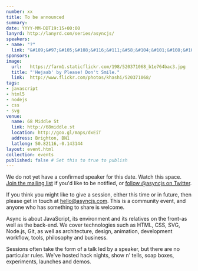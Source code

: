 ```yaml
--- 
number: xx
title: To be announced
summary: 
date: YYYY-MM-DDT19:15+00:00
lanyrd: http://lanyrd.com/series/asyncjs/
speakers:
- name: "?"
  link: "&#109;&#97;&#105;&#108;&#116;&#111;&#58;&#104;&#101;&#108;&#108;&#111;&#64;&#97;&#115;&#121;&#110;&#99;&#106;&#115;&#46;&#99;&#111;&#109;"
sponsors: 
image:
  url:   https://farm1.staticflickr.com/198/520371068_b1e764bac3.jpg
  title: "'Hejaab' by Please! Don't Smile."
  link:  http://www.flickr.com/photos/khashi/520371068/
tags:
- javascript
- html5
- nodejs
- css
- svg
venue:
  name: 68 Middle St
  link: http://68middle.st
  location: http://goo.gl/maps/dxEiT
  address: Brighton, BN1
  latlong: 50.82116,-0.143144
layout: event.html
collection: events
published: false # Set this to true to publish 
--- 
```


We do not yet have a confirmed speaker for this date. Watch this space. [Join the mailing list](http://groups.google.com/group/asyncjs/) if you'd like to be notified, or [follow @asyncjs on Twitter](https://twitter.com/asyncjs).

If you think you might like to give a session, either this time or in future, then please get in touch at [&#104;&#101;&#108;&#108;&#111;&#64;&#97;&#115;&#121;&#110;&#99;&#106;&#115;&#46;&#99;&#111;&#109;](&#109;&#97;&#105;&#108;&#116;&#111;&#58;&#104;&#101;&#108;&#108;&#111;&#64;&#97;&#115;&#121;&#110;&#99;&#106;&#115;&#46;&#99;&#111;&#109;). This is a community event, and anyone who has something to share is welcome.

Async is about JavaScript, its environment and its relatives on the front-as well as the back-end. We cover technologies such as HTML, CSS, SVG, Node.js, Git, as well as architecture, design, animation, development workflow, tools, philosophy and business.

Sessions often take the form of a talk led by a speaker, but there are no particular rules. We've hosted hack nights, show n' tells, soap boxes, experiments, launches and demos.
